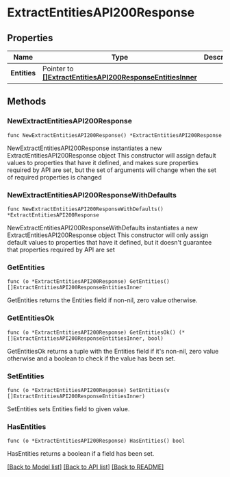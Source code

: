 # ExtractEntitiesAPI200Response

## Properties

Name | Type | Description | Notes
------------ | ------------- | ------------- | -------------
**Entities** | Pointer to [**[]ExtractEntitiesAPI200ResponseEntitiesInner**](ExtractEntitiesAPI200ResponseEntitiesInner.md) |  | [optional] 

## Methods

### NewExtractEntitiesAPI200Response

`func NewExtractEntitiesAPI200Response() *ExtractEntitiesAPI200Response`

NewExtractEntitiesAPI200Response instantiates a new ExtractEntitiesAPI200Response object
This constructor will assign default values to properties that have it defined,
and makes sure properties required by API are set, but the set of arguments
will change when the set of required properties is changed

### NewExtractEntitiesAPI200ResponseWithDefaults

`func NewExtractEntitiesAPI200ResponseWithDefaults() *ExtractEntitiesAPI200Response`

NewExtractEntitiesAPI200ResponseWithDefaults instantiates a new ExtractEntitiesAPI200Response object
This constructor will only assign default values to properties that have it defined,
but it doesn't guarantee that properties required by API are set

### GetEntities

`func (o *ExtractEntitiesAPI200Response) GetEntities() []ExtractEntitiesAPI200ResponseEntitiesInner`

GetEntities returns the Entities field if non-nil, zero value otherwise.

### GetEntitiesOk

`func (o *ExtractEntitiesAPI200Response) GetEntitiesOk() (*[]ExtractEntitiesAPI200ResponseEntitiesInner, bool)`

GetEntitiesOk returns a tuple with the Entities field if it's non-nil, zero value otherwise
and a boolean to check if the value has been set.

### SetEntities

`func (o *ExtractEntitiesAPI200Response) SetEntities(v []ExtractEntitiesAPI200ResponseEntitiesInner)`

SetEntities sets Entities field to given value.

### HasEntities

`func (o *ExtractEntitiesAPI200Response) HasEntities() bool`

HasEntities returns a boolean if a field has been set.


[[Back to Model list]](../README.md#documentation-for-models) [[Back to API list]](../README.md#documentation-for-api-endpoints) [[Back to README]](../README.md)


